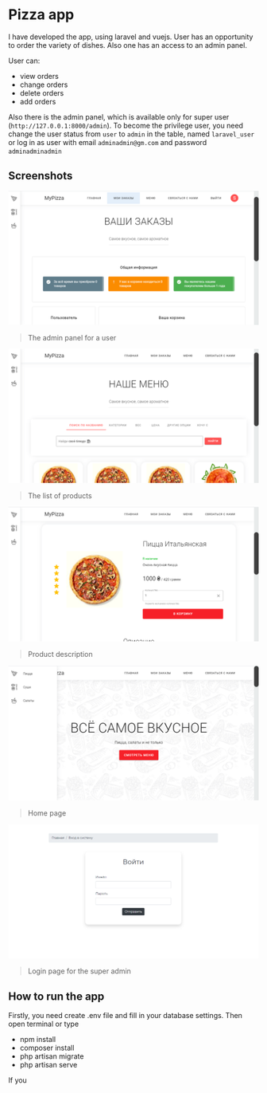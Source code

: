 # Pizza app
I have developed the app, using laravel and vuejs. User has an opportunity to order the variety of dishes. Also one has an access to an admin panel. <br/>

User can:
* view orders
* change orders
* delete orders
* add orders

Also there is the admin panel, which is available only for super user (`http://127.0.0.1:8000/admin`). To become the privilege user, you need change the user status from `user` to `admin` in the table, named `laravel_user` or log in as user with email `adminadmin@gm.com` and password `adminadminadmin`

## Screenshots

![Alt text](./screenshots/screen.png)
> The admin panel for a user

![Alt text](./screenshots/screen1.png)
> The list of products

![Alt text](./screenshots/screen2.png)
> Product description

![Alt text](./screenshots/screen3.png)
> Home page

![Alt text](./screenshots/screen4.png)
> Login page for the super admin

## How to run the app
Firstly, you need create .env file and fill in your database settings. Then open terminal or type
* npm install
* composer install
* php artisan migrate
* php artisan serve

If you 